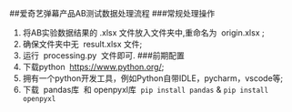 ##爱奇艺弹幕产品AB测试数据处理流程
###常规处理操作
1. 将AB实验数据结果的&nbsp;.xlsx&nbsp;文件放入文件夹中,重命名为&nbsp; origin.xlsx&nbsp;;
2. 确保文件夹中无&nbsp; result.xlsx&nbsp;文件;
3. 运行&nbsp; processing.py &nbsp;文件即可.
###前期配置
1. 下载python&nbsp; <https://www.python.org/>;
2. 拥有一个python开发工具，例如Python自带IDLE，pycharm，vscode等;
3. 下载&nbsp; pandas库&nbsp; 和&nbsp;openpyxl库&nbsp; `pip install pandas`&nbsp;&&nbsp;`pip install openpyxl`

